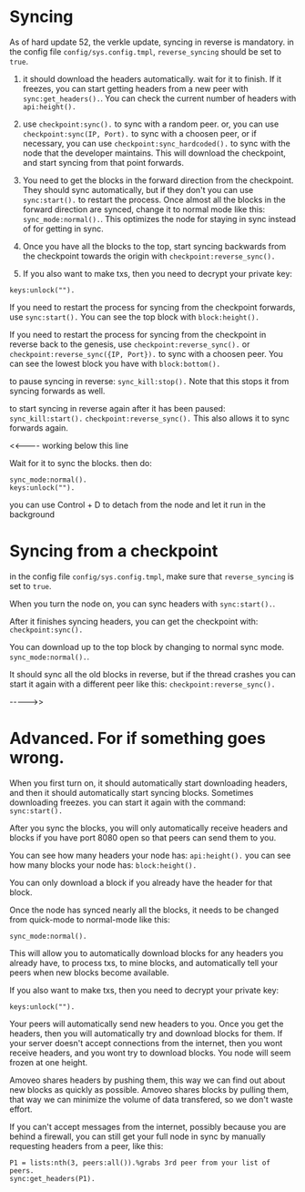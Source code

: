 Syncing
=======================

As of hard update 52, the verkle update, syncing in reverse is mandatory.
in the config file `config/sys.config.tmpl`, `reverse_syncing` should be set to `true`.

1) it should download the headers automatically. wait for it to finish. If it freezes, you can start getting headers from a new peer with `sync:get_headers().`. You can check the current number of headers with `api:height().`

2) use `checkpoint:sync().` to sync with a random peer. or, you can use `checkpoint:sync(IP, Port).` to sync with a choosen peer, or if necessary, you can use `checkpoint:sync_hardcoded().` to sync with the node that the developer maintains. This will download the checkpoint, and start syncing from that point forwards.

3) You need to get the blocks in the forward direction from the checkpoint. They should sync automatically, but if they don't you can use `sync:start().` to restart the process. Once almost all the blocks in the forward direction are synced, change it to normal mode like this: `sync_mode:normal().`. This optimizes the node for staying in sync instead of for getting in sync.

4) Once you have all the blocks to the top, start syncing backwards from the checkpoint towards the origin with `checkpoint:reverse_sync().`

5) If you also want to make txs, then you need to decrypt your private key:
```
keys:unlock("").
```


If you need to restart the process for syncing from the checkpoint forwards, use `sync:start().`  You can see the top block with `block:height().`

If you need to restart the process for syncing from the checkpoint in reverse back to the genesis, use `checkpoint:reverse_sync().` or `checkpoint:reverse_sync({IP, Port}).` to sync with a choosen peer.
You can see the lowest block you have with `block:bottom().`


to pause syncing in reverse:
`sync_kill:stop().`
Note that this stops it from syncing forwards as well.

to start syncing in reverse again after it has been paused:
`sync_kill:start().`
`checkpoint:reverse_sync().`
This also allows it to sync forwards again.




<<---- working below this line






Wait for it to sync the blocks. then do:
```
sync_mode:normal().
keys:unlock("").
```
you can use Control + D to detach from the node and let it run in the background

Syncing from a checkpoint
============

in the config file `config/sys.config.tmpl`, make sure that `reverse_syncing` is set to `true`.

When you turn the node on, you can sync headers with `sync:start().`.

After it finishes syncing headers, you can get the checkpoint with: `checkpoint:sync().`

You can download up to the top block by changing to normal sync mode. `sync_mode:normal().`.

It should sync all the old blocks in reverse, but if the thread crashes you can start it again with a different peer like this:
`checkpoint:reverse_sync().`

----->>

Advanced. For if something goes wrong.
==============

When you first turn on, it should automatically start downloading headers, and then it should automatically start syncing blocks.
Sometimes downloading freezes. you can start it again with the command:
```sync:start().```


After you sync the blocks, you will only automatically receive headers and blocks if you have port 8080 open so that peers can send them to you.

You can see how many headers your node has:
`api:height().`
you can see how many blocks your node has:
`block:height().`

You can only download a block if you already have the header for that block.


Once the node has synced nearly all the blocks, it needs to be changed from quick-mode to normal-mode like this:
```
sync_mode:normal().
```
This will allow you to automatically download blocks for any headers you already have, to process txs, to mine blocks, and automatically tell your peers when new blocks become available.

If you also want to make txs, then you need to decrypt your private key:
```
keys:unlock("").
```

Your peers will automatically send new headers to you. Once you get the headers, then you will automatically try and download blocks for them.
If your server doesn't accept connections from the internet, then you wont receive headers, and you wont try to download blocks. You node will seem frozen at one height.

Amoveo shares headers by pushing them, this way we can find out about new blocks as quickly as possible.
Amoveo shares blocks by pulling them, that way we can minimize the volume of data transfered, so we don't waste effort.

If you can't accept messages from the internet, possibly because you are behind a firewall, you can still get your full node in sync by manually requesting headers from a peer, like this:
```
P1 = lists:nth(3, peers:all()).%grabs 3rd peer from your list of peers.
sync:get_headers(P1).
```

